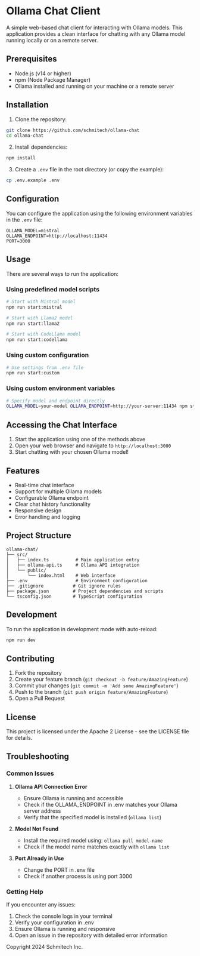 # Ollama Chat Client

A simple web-based chat client for interacting with Ollama models. This application provides a clean interface for chatting with any Ollama model running locally or on a remote server.

## Prerequisites

- Node.js (v14 or higher)
- npm (Node Package Manager)
- Ollama installed and running on your machine or a remote server

## Installation

1. Clone the repository:
```bash
git clone https://github.com/schmitech/ollama-chat
cd ollama-chat
```

2. Install dependencies:
```bash
npm install
```

3. Create a `.env` file in the root directory (or copy the example):
```bash
cp .env.example .env
```

## Configuration

You can configure the application using the following environment variables in the `.env` file:

```env
OLLAMA_MODEL=mistral
OLLAMA_ENDPOINT=http://localhost:11434
PORT=3000
```

## Usage

There are several ways to run the application:

### Using predefined model scripts

```bash
# Start with Mistral model
npm run start:mistral

# Start with Llama2 model
npm run start:llama2

# Start with CodeLlama model
npm run start:codellama
```

### Using custom configuration

```bash
# Use settings from .env file
npm run start:custom
```

### Using custom environment variables

```bash
# Specify model and endpoint directly
OLLAMA_MODEL=your-model OLLAMA_ENDPOINT=http://your-server:11434 npm start
```

## Accessing the Chat Interface

1. Start the application using one of the methods above
2. Open your web browser and navigate to `http://localhost:3000`
3. Start chatting with your chosen Ollama model!

## Features

- Real-time chat interface
- Support for multiple Ollama models
- Configurable Ollama endpoint
- Clear chat history functionality
- Responsive design
- Error handling and logging

## Project Structure

```
ollama-chat/
├── src/
│   ├── index.ts          # Main application entry
│   ├── ollama-api.ts     # Ollama API integration
│   └── public/
│       └── index.html    # Web interface
├── .env                  # Environment configuration
├── .gitignore           # Git ignore rules
├── package.json         # Project dependencies and scripts
└── tsconfig.json        # TypeScript configuration
```

## Development

To run the application in development mode with auto-reload:

```bash
npm run dev
```

## Contributing

1. Fork the repository
2. Create your feature branch (`git checkout -b feature/AmazingFeature`)
3. Commit your changes (`git commit -m 'Add some AmazingFeature'`)
4. Push to the branch (`git push origin feature/AmazingFeature`)
5. Open a Pull Request

## License

This project is licensed under the Apache 2 License - see the LICENSE file for details.

## Troubleshooting

### Common Issues

1. **Ollama API Connection Error**
   - Ensure Ollama is running and accessible
   - Check if the OLLAMA_ENDPOINT in .env matches your Ollama server address
   - Verify that the specified model is installed (`ollama list`)

2. **Model Not Found**
   - Install the required model using: `ollama pull model-name`
   - Check if the model name matches exactly with `ollama list`

3. **Port Already in Use**
   - Change the PORT in .env file
   - Check if another process is using port 3000

### Getting Help

If you encounter any issues:
1. Check the console logs in your terminal
2. Verify your configuration in .env
3. Ensure Ollama is running and responsive
4. Open an issue in the repository with detailed error information

Copyright 2024 Schmitech Inc.